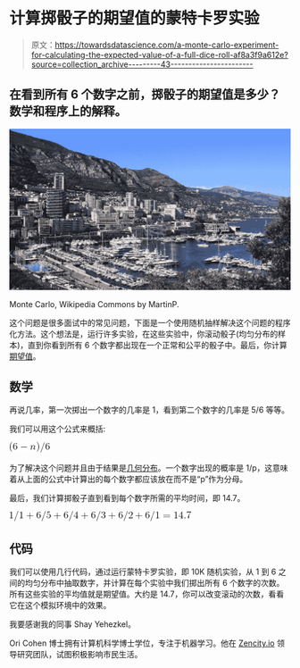 # 计算掷骰子的期望值的蒙特卡罗实验

> 原文：<https://towardsdatascience.com/a-monte-carlo-experiment-for-calculating-the-expected-value-of-a-full-dice-roll-af8a3f9a612e?source=collection_archive---------43----------------------->

## 在看到所有 6 个数字之前，掷骰子的期望值是多少？数学和程序上的解释。

![](img/378db0644545414712bf6647656042b0.png)

Monte Carlo, Wikipedia Commons by MartinP.

这个问题是很多面试中的常见问题，下面是一个使用随机抽样解决这个问题的程序化方法。这个想法是，运行许多实验，在这些实验中，你滚动骰子(均匀分布的样本)，直到你看到所有 6 个数字都出现在一个正常和公平的骰子中。最后，你计算[期望值](https://en.wikipedia.org/wiki/Expected_value)。

## 数学

再说几率，第一次掷出一个数字的几率是 1，看到第二个数字的几率是 5/6 等等。

我们可以用这个公式来概括:

![](img/4a682a03c8b57bb31b9e125d4cb1e404.png)

为了解决这个问题并且由于结果是[几何分布](https://en.wikipedia.org/wiki/Geometric_distribution)。一个数字出现的概率是 1/p，这意味着从上面的公式中计算出的每个数字都应该放在而不是“p”作为分母。

最后，我们计算掷骰子直到看到每个数字所需的平均时间，即 14.7。

![](img/7fcebc20c5d26c9abc35030e89f6ef65.png)

## 代码

我们可以使用几行代码，通过运行蒙特卡罗实验，即 10K 随机实验，从 1 到 6 之间的均匀分布中抽取数字，并计算在每个实验中我们掷出所有 6 个数字的次数。所有这些实验的平均值就是期望值。大约是 14.7，你可以改变滚动的次数，看看它在这个模拟环境中的效果。

我要感谢我的同事 Shay Yehezkel。

Ori Cohen 博士拥有计算机科学博士学位，专注于机器学习。他在 [Zencity.io](https://zencity.io/) 领导研究团队，试图积极影响市民生活。
